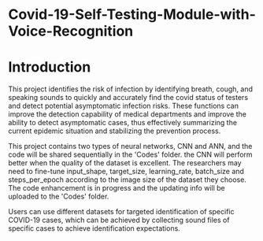 # Covid-19-Self-Testing-Module-with-Voice-Recognition

# Introduction
   
This project identifies the risk of infection by identifying breath, cough, and speaking sounds to quickly and accurately find the covid status of testers and detect potential asymptomatic infection risks. These functions can improve the detection capability of medical departments and improve the ability to detect asymptomatic cases, thus effectively summarizing the current epidemic situation and stabilizing the prevention process.
  
This project contains two types of neural networks, CNN and ANN, and the code will be shared sequentially in the 'Codes' folder. the CNN will perform better when the quality of the dataset is excellent. The researchers may need to fine-tune input_shape, target_size, learning_rate, batch_size and steps_per_epoch according to the image size of the dataset they choose. The code enhancement is in progress and the updating info will be uploaded to the 'Codes' folder.
 
Users can use different datasets for targeted identification of specific COVID-19 cases, which can be achieved by collecting sound files of specific cases to achieve identification expectations.
 

